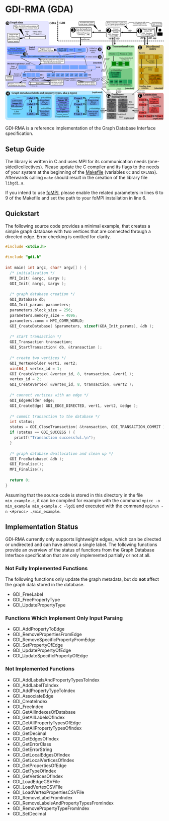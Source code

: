 # GDI-RMA (GDA)

<p align="center">
  <img src="../paper/pics/gda_2.svg">
</p>

GDI-RMA is a reference implementation of the Graph Database Interface
specification.

## Setup Guide

The library is written in C and uses MPI for its communication needs
(one-sided/collectives). Please update the C compiler and its flags to the needs
of your system at the beginning of the [Makefile](Makefile) (variables `CC` and
`CFLAGS`). Afterwards calling `make` should result in the creation of the
library file `libgdi.a`.

If you intend to use
[foMPI](https://spcl.inf.ethz.ch/Research/Parallel_Programming/foMPI/), please
enable the related parameters in lines 6 to 9 of the Makefile and set the path
to your foMPI installation in line 6.

## Quickstart

The following source code provides a minimal example, that creates a simple
graph database with two vertices that are connected through a directed edge.
Error checking is omitted for clarity.

```C
#include <stdio.h>

#include "gdi.h"

int main( int argc, char* argv[] ) {
  /* initialization */
  MPI_Init( &argc, &argv );
  GDI_Init( &argc, &argv );

  /* graph database creation */
  GDI_Database db;
  GDA_Init_params parameters;
  parameters.block_size = 256;
  parameters.memory_size = 4096;
  parameters.comm = MPI_COMM_WORLD;
  GDI_CreateDatabase( &parameters, sizeof(GDA_Init_params), &db );

  /* start transaction */
  GDI_Transaction transaction;
  GDI_StartTransaction( db, &transaction );

  /* create two vertices */
  GDI_VertexHolder vert1, vert2;
  uint64_t vertex_id = 1;
  GDI_CreateVertex( &vertex_id, 8, transaction, &vert1 );
  vertex_id = 2;
  GDI_CreateVertex( &vertex_id, 8, transaction, &vert2 );

  /* connect vertices with an edge */
  GDI_EdgeHolder edge;
  GDI_CreateEdge( GDI_EDGE_DIRECTED, vert1, vert2, &edge );

  /* commit transaction to the database */
  int status;
  status = GDI_CloseTransaction( &transaction, GDI_TRANSACTION_COMMIT );
  if (status == GDI_SUCCESS ) {
    printf("Transaction successful.\n");
  }

  /* graph database deallocation and clean up */
  GDI_FreeDatabase( &db );
  GDI_Finalize();
  MPI_Finalize();

  return 0;
}
```
Assuming that the source code is stored in this directory in the file
`min_example.c`, it can be compiled for example with the command `mpicc -o
min_example min_example.c -lgdi` and executed with the command `mpirun -n
<#procs> ./min_example`.

## Implementation Status

GDI-RMA currently only supports lightweight edges, which can be directed or
undirected and can have atmost a single label. The following functions provide
an overview of the status of functions from the Graph Database Interface
specification that are only implemented partially or not at all.

### Not Fully Implemented Functions

The following functions only update the graph metadata, but do **not** affect
the graph data stored in the database.

* GDI_FreeLabel
* GDI_FreePropertyType
* GDI_UpdatePropertyType

### Functions Which Implement Only Input Parsing

* GDI_AddPropertyToEdge
* GDI_RemovePropertiesFromEdge
* GDI_RemoveSpecificPropertyFromEdge
* GDI_SetPropertyOfEdge
* GDI_UpdatePropertyOfEdge
* GDI_UpdateSpecificPropertyOfEdge

### Not Implemented Functions

* GDI_AddLabelsAndPropertyTypesToIndex
* GDI_AddLabelToIndex
* GDI_AddPropertyTypeToIndex
* GDI_AssociateEdge
* GDI_CreateIndex
* GDI_FreeIndex
* GDI_GetAllIndexesOfDatabase
* GDI_GetAllLabelsOfIndex
* GDI_GetAllPropertyTypesOfEdge
* GDI_GetAllPropertyTypesOfIndex
* GDI_GetDecimal
* GDI_GetEdgesOfIndex
* GDI_GetErrorClass
* GDI_GetErrorString
* GDI_GetLocalEdgesOfIndex
* GDI_GetLocalVerticesOfIndex
* GDI_GetPropertiesOfEdge
* GDI_GetTypeOfIndex
* GDI_GetVerticesOfIndex
* GDI_LoadEdgeCSVFile
* GDI_LoadVertexCSVFile
* GDI_LoadVertexPropertiesCSVFile
* GDI_RemoveLabelFromIndex
* GDI_RemoveLabelsAndPropertyTypesFromIndex
* GDI_RemovePropertyTypeFromIndex
* GDI_SetDecimal
